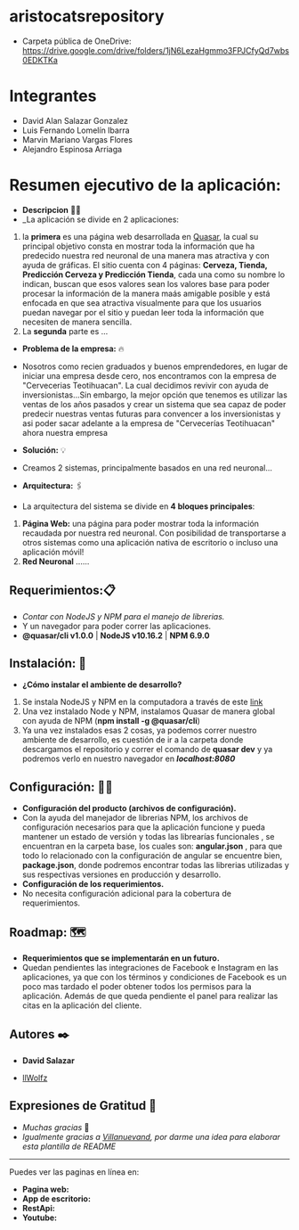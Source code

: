 # aristocatsrepository

- Carpeta pública de OneDrive:
https://drive.google.com/drive/folders/1jN6LezaHgmmo3FPJCfyQd7wbs0EDKTKa 

# Integrantes
- David Alan Salazar Gonzalez
- Luis Fernando Lomelín Ibarra
- Marvin Mariano Vargas Flores
- Alejandro Espinosa Arriaga

# Resumen ejecutivo de la aplicación:
- **Descripcion** 🕵🏽
- _La aplicación se divide en 2 aplicaciones:
1. la **primera** es una página web desarrollada en [Quasar](https://quasar.dev), la cual su principal objetivo consta en mostrar toda la información que ha predecido nuestra red neuronal de una manera mas atractiva y con ayuda de gráficas. El sitio cuenta con 4 páginas: **Cerveza, Tienda, Predicción Cerveza y Predicción Tienda**, cada una como su nombre lo indican, buscan que esos valores sean los valores base para poder procesar la información de la manera maás amigable posible y está enfocada en que sea atractiva visualmente para que los usuarios puedan navegar por el sitio y puedan leer toda la información que necesiten de manera sencilla.
2. La **segunda** parte es ...


- **Problema de la empresa:** 🔥
- Nosotros como recien graduados y buenos emprendedores, en lugar de iniciar una empresa desde cero, nos encontramos con la empresa de "Cervecerias Teotihuacan". La cual decidimos revivir con ayuda de inversionistas...Sin embargo, la mejor opción que tenemos es utilizar las ventas de los años pasados y crear un sistema que sea capaz de poder predecir nuestras ventas futuras para convencer a los inversionistas y asi poder sacar adelante a la empresa de "Cervecerías Teotihuacan" ahora nuestra empresa

- **Solución:** 💡
- Creamos 2 sistemas, principalmente basados en una red neuronal...


- **Arquitectura:** 🖇️
- La arquitectura del sistema se divide en **4 bloques principales**:
1. **Página Web:** una página para poder mostrar toda la información recaudada por nuestra red neuronal. Con posibilidad de transportarse a otros sistemas como una aplicación nativa de escritorio o incluso una aplicación móvil!
4. **Red Neuronal** ......


## Requerimientos:📋
- _Contar con NodeJS y NPM para el manejo de librerias._ 
- Y un navegador para poder correr las aplicaciones. 
- **@quasar/cli v1.0.0** | **NodeJS v10.16.2** | **NPM 6.9.0**

## Instalación: 🔧
- **¿Cómo instalar el ambiente de desarrollo?**
1. Se instala NodeJS y NPM en la computadora a través de este [link](https://nodejs.org/en/download/) 
2. Una vez instalado Node y NPM, instalamos Quasar de manera global con ayuda de NPM (**npm install -g @quasar/cli**)
3. Ya una vez instalados esas 2 cosas, ya podemos correr nuestro ambiente de desarrollo, es cuestión de ir a la carpeta donde descargamos el repositorio y correr el comando de **quasar dev** y ya podremos verlo en nuestro navegador en _**localhost:8080**_

## Configuración: 👷‍♂️
-	**Configuración del producto (archivos de configuración).**
- Con la ayuda del manejador de librerias NPM, los archivos de configuración necesarios para que la aplicación funcione y pueda mantener un estado de versión y todas las librearías funcionales , se encuentran en la carpeta base, los cuales son: **angular.json** , para que todo lo relacionado con la configuración de angular se encuentre bien, **package.json**, donde podremos encontrar todas las librerias utilizadas y sus respectivas versiones en producción y desarrollo.
-	**Configuración de los requerimientos.**
- No necesita configuración adicional para la cobertura de requerimientos.

## Roadmap: 🗺️
-	**Requerimientos que se implementarán en un futuro.**
- Quedan pendientes las integraciones de Facebook e Instagram en las aplicaciones, ya que con los términos y condiciones de Facebook es un poco mas tardado el poder obtener todos los permisos para la aplicación. Además de que queda pendiente el panel para realizar las citas en la aplicación del cliente. 

## Autores ✒️
* **David Salazar**
- [llWolfz](https://github.com/llWolfz)

## Expresiones de Gratitud 🎁

- *Muchas gracias* 🤗
- *Igualmente gracias a [Villanuevand](https://github.com/Villanuevand), por darme una idea para elaborar esta plantilla de README*

---

Puedes ver las paginas en línea en:
- **Pagina web:** 
- **App de escritorio:** 
- **RestApi:** 
- **Youtube:**
